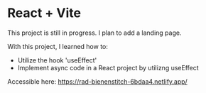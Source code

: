 # React + Vite

This project is still in progress. I plan to add a landing page. 

With this project, I learned how to:
- Utilize the hook 'useEffect'
- Implement async code in a React project by utilizng useEffect 

Accessible here: https://rad-bienenstitch-6bdaa4.netlify.app/

